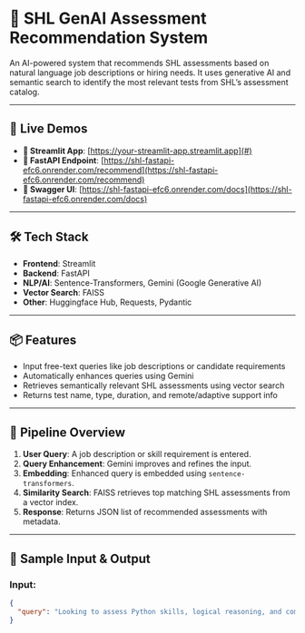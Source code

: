 # 🧠 SHL GenAI Assessment Recommendation System

An AI-powered system that recommends SHL assessments based on natural language job descriptions or hiring needs. It uses generative AI and semantic search to identify the most relevant tests from SHL’s assessment catalog.

---

## 🚀 Live Demos

- **🔗 Streamlit App**: [https://your-streamlit-app.streamlit.app](#)
- **🔗 FastAPI Endpoint**: [https://shl-fastapi-efc6.onrender.com/recommend](https://shl-fastapi-efc6.onrender.com/recommend)
- **📄 Swagger UI**: [https://shl-fastapi-efc6.onrender.com/docs](https://shl-fastapi-efc6.onrender.com/docs)

---

## 🛠️ Tech Stack

- **Frontend**: Streamlit
- **Backend**: FastAPI
- **NLP/AI**: Sentence-Transformers, Gemini (Google Generative AI)
- **Vector Search**: FAISS
- **Other**: Huggingface Hub, Requests, Pydantic

---

## 📦 Features

- Input free-text queries like job descriptions or candidate requirements
- Automatically enhances queries using Gemini
- Retrieves semantically relevant SHL assessments using vector search
- Returns test name, type, duration, and remote/adaptive support info

---

## 🔁 Pipeline Overview

1. **User Query**: A job description or skill requirement is entered.
2. **Query Enhancement**: Gemini improves and refines the input.
3. **Embedding**: Enhanced query is embedded using `sentence-transformers`.
4. **Similarity Search**: FAISS retrieves top matching SHL assessments from a vector index.
5. **Response**: Returns JSON list of recommended assessments with metadata.

---

## 🧪 Sample Input & Output

### Input:
```json
{
  "query": "Looking to assess Python skills, logical reasoning, and communication"
}
